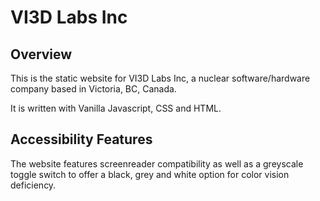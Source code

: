 # VI3D Labs Inc

## Overview

This is the static website for VI3D Labs Inc, a nuclear software/hardware company based in Victoria, BC, Canada.

It is written with Vanilla Javascript, CSS and HTML.

## Accessibility Features

The website features screenreader compatibility as well as a greyscale toggle switch to offer a black, grey and white option for color vision deficiency. 
